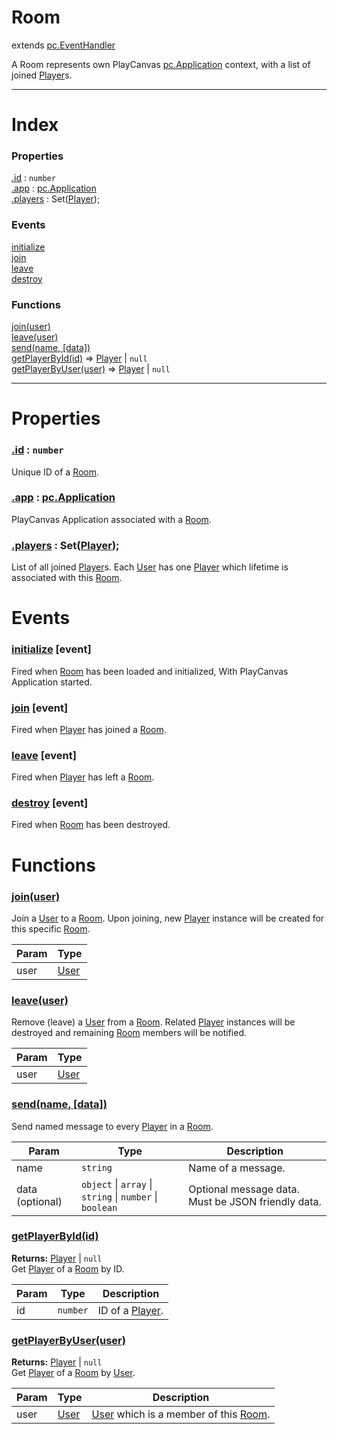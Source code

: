 # Room
extends [pc.EventHandler]

A Room represents own PlayCanvas [pc.Application] context, with a list of joined [Player]s.

---

# Index

### Properties

<a href='#property_id'>.id</a> : `number`  
<a href='#property_app'>.app</a> : [pc.Application]  
<a href='#property_players'>.players</a> : Set([Player]);  

### Events

<a href='#event_initialize'>initialize</a>  
<a href='#event_join'>join</a>  
<a href='#event_leave'>leave</a>  
<a href='#event_destroy'>destroy</a>  

### Functions

<a href='#function_join'>join(user)</a>  
<a href='#function_leave'>leave(user)</a>  
<a href='#function_send'>send(name, [data])</a>  
<a href='#function_getPlayerById'>getPlayerById(id)</a> => [Player] &#124; `null`  
<a href='#function_getPlayerByUser'>getPlayerByUser(user)</a> => [Player] &#124; `null`  


---


# Properties

<a name='property_id'></a>
### <a href='#property_id'>.id</a> : `number`  
Unique ID of a [Room].

<a name='property_app'></a>
### <a href='#property_app'>.app</a> : [pc.Application]  
PlayCanvas Application associated with a [Room].

<a name='property_players'></a>
### <a href='#property_players'>.players</a> : Set([Player]);  
List of all joined [Player]s. Each [User] has one [Player] which lifetime is associated with this [Room].



# Events

<a name='event_initialize'></a>
### <a href='#event_initialize'>initialize</a> [event]  
Fired when [Room] has been loaded and initialized, With PlayCanvas Application started.



<a name='event_join'></a>
### <a href='#event_join'>join</a> [event]  
Fired when [Player] has joined a [Room].



<a name='event_leave'></a>
### <a href='#event_leave'>leave</a> [event]  
Fired when [Player] has left a [Room].



<a name='event_destroy'></a>
### <a href='#event_destroy'>destroy</a> [event]  
Fired when [Room] has been destroyed.



# Functions

<a name='function_join'></a>
### <a href='#function_join'>join(user)</a>  

Join a [User] to a [Room]. Upon joining, new [Player] instance will be created for this specific [Room].

| Param | Type |
| --- | --- |
| user | [User] |  


<a name='function_leave'></a>
### <a href='#function_leave'>leave(user)</a>  

Remove (leave) a [User] from a [Room]. Related [Player] instances will be destroyed and remaining [Room] members will be notified.

| Param | Type |
| --- | --- |
| user | [User] |  


<a name='function_send'></a>
### <a href='#function_send'>send(name, [data])</a>  

Send named message to every [Player] in a [Room].

| Param | Type | Description |
| --- | --- | --- |
| name | `string` | Name of a message. |  
| data (optional) | `object` &#124; `array` &#124; `string` &#124; `number` &#124; `boolean` | Optional message data. Must be JSON friendly data. |  


<a name='function_getPlayerById'></a>
### <a href='#function_getPlayerById'>getPlayerById(id)</a>  
  
**Returns:** [Player] | `null`  
Get [Player] of a [Room] by ID.

| Param | Type | Description |
| --- | --- | --- |
| id | `number` | ID of a [Player]. |  


<a name='function_getPlayerByUser'></a>
### <a href='#function_getPlayerByUser'>getPlayerByUser(user)</a>  
  
**Returns:** [Player] | `null`  
Get [Player] of a [Room] by [User].

| Param | Type | Description |
| --- | --- | --- |
| user | [User] | [User] which is a member of this [Room]. |  



[pc.EventHandler]: https://developer.playcanvas.com/en/api/pc.EventHandler.html  
[User]: ./User.md  
[Room]: ./Room.md  
[Player]: ./Player.md  
[pc.Application]: https://developer.playcanvas.com/en/api/pc.Application.html  
